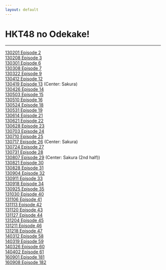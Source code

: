 ```yaml
---
layout: default
---
```


<h1>HKT48 no Odekake!</h1>
<hr>

<a href="./130201.html">130201 Episode 2</a><br>
<a href="./130208.html">130208 Episode 3</a><br>
<a href="./130301.html">130301 Episode 6</a><br>
<a href="./130308.html">130308 Episode 7</a><br>
<a href="./130322.html">130322 Episode 9</a><br>
<a href="./130412.html">130412 Episode 12</a><br>
<a href="./130419.html">130419 Episode 13</a> (Center: Sakura)<br>
<a href="./130426.html">130426 Episode 14</a><br>
<a href="./130503.html">130503 Episode 15</a><br>
<a href="./130510.html">130510 Episode 16</a><br>
<a href="./130524.html">130524 Episode 18</a><br>
<a href="./130531.html">130531 Episode 19</a><br>
<a href="./130614.html">130614 Episode 21</a><br>
<a href="./130621.html">130621 Episode 22</a><br>
<a href="./130628.html">130628 Episode 23</a><br>
<a href="./130703.html">130703 Episode 24</a><br>
<a href="./130710.html">130710 Episode 25</a><br>
<a href="./130717.html">130717 Episode 26</a> (Center: Sakura)<br>
<a href="./130724.html">130724 Episode 27</a><br>
<a href="./130731.html">130731 Episode 28</a><br>
<a href="./130807.html">130807 Episode 29</a> (Center: Sakura (2nd half))<br>
<a href="./130821.html">130821 Episode 30</a><br>
<a href="./130828.html">130828 Episode 31</a><br>
<a href="./130904.html">130904 Episode 32</a><br>
<a href="./130911.html">130911 Episode 33</a><br>
<a href="./130918.html">130918 Episode 34</a><br>
<a href="./130925.html">130925 Episode 35</a><br>
<a href="./131030.html">131030 Episode 40</a><br>
<a href="./131106.html">131106 Episode 41</a><br>
<a href="./131113.html">131113 Episode 42</a><br>
<a href="./131120.html">131120 Episode 43</a><br>
<a href="./131127.html">131127 Episode 44</a><br>
<a href="./131204.html">131204 Episode 45</a><br>
<a href="./131211.html">131211 Episode 46</a><br>
<a href="./131218.html">131218 Episode 47</a><br>
<a href="./140312.html">140312 Episode 58</a><br>
<a href="./140319.html">140319 Episode 59</a><br>
<a href="./140326.html">140326 Episode 60</a><br>
<a href="./140402.html">140402 Episode 61</a><br>
<a href="./160901.html">160901 Episode 181</a><br>
<a href="./160908.html">160908 Episode 182</a><br>
